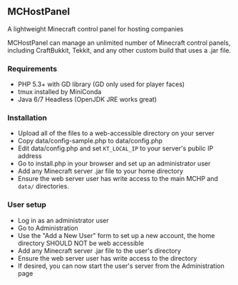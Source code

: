 ## MCHostPanel
A lightweight Minecraft control panel for hosting companies

MCHostPanel can manage an unlimited number of Minecraft control panels, including CraftBukkit, Tekkit, and any other custom build that uses a .jar file.

### Requirements

- PHP 5.3+ with GD library (GD only used for player faces)
- tmux installed by MiniConda
- Java 6/7 Headless (OpenJDK JRE works great)

### Installation

- Upload all of the files to a web-accessible directory on your server
- Copy data/config-sample.php to data/config.php
- Edit data/config.php and set `KT_LOCAL_IP` to your server's public IP address
- Go to install.php in your browser and set up an administrator user
- Add any Minecraft server .jar file to your home directory
- Ensure the web server user has write access to the main MCHP and `data/` directories.

### User setup

- Log in as an administrator user
- Go to Administration
- Use the "Add a New User" form to set up a new account, the home directory SHOULD NOT be web accessible
- Add any Minecraft server .jar file to the user's directory
- Ensure the web server user has write access to the directory
- If desired, you can now start the user's server from the Administration page
